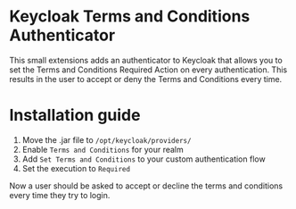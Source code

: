 # Keycloak Terms and Conditions Authenticator

This small extensions adds an authenticator to Keycloak that allows you to set the Terms and Conditions Required Action on every authentication. This results in the user to accept or deny the Terms and Conditions every time.

# Installation guide

1. Move the .jar file to `/opt/keycloak/providers/`
2. Enable `Terms and Conditions` for your realm
3. Add `Set Terms and Conditions` to your custom authentication flow
4. Set the execution to `Required`

Now a user should be asked to accept or decline the terms and conditions every time they try to login.
